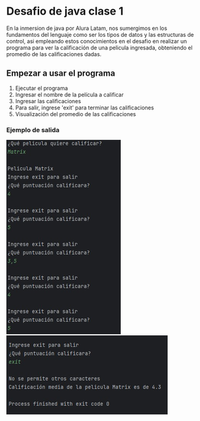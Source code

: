 # Desafio de java clase 1

En la inmersion de java por Alura Latam, nos sumergimos en los fundamentos del lenguaje como ser los tipos de datos y las estructuras de control, asi empleando estos conocimientos en el desafio en realizar un programa para ver la calificación de una pelicula ingresada, obteniendo el promedio de las calificaciones dadas.

## Empezar a usar el programa

1. Ejecutar el programa
2. Ingresar el nombre de la película a calificar
3. Ingresar las calificaciones
4. Para salir, ingrese 'exit' para terminar las calificaciones
5. Visualización del promedio de las calificaciones

### Ejemplo de salida

![Ejemplo de salida 1](Screenshot_1.jpg)<br>
![Ejemplo de salida 2](Screenshot_2.jpg)
